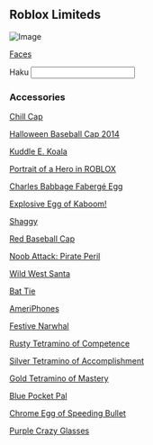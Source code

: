 ## Roblox Limiteds

![Image](https://user-images.githubusercontent.com/37746191/108605219-768d9180-73bb-11eb-8df0-4a8f40adc298.png)

[Faces](/faces.html)

<form>
  Haku
  <input type="text">
</form>

### Accessories

[Chill Cap](https://www.roblox.com/catalog/321570512/Chill-Cap)

[Halloween Baseball Cap 2014](https://www.roblox.com/catalog/184745025/Halloween-Baseball-Cap-2014)

[Kuddle E. Koala](https://www.roblox.com/catalog/44113968/Kuddle-E-Koala)

[Portrait of a Hero in ROBLOX](https://www.roblox.com/catalog/331486631/Portrait-of-a-Hero-in-ROBLOX)

[Charles Babbage Fabergé Egg](https://www.roblox.com/catalog/76692101/Charles-Babbage-Faberg-Egg)

[Explosive Egg of Kaboom!](https://www.roblox.com/catalog/24826755/Explosive-Egg-of-Kaboom)

[Shaggy](https://www.roblox.com/catalog/20573078/Shaggy)

[Red Baseball Cap](https://www.roblox.com/catalog/1028606/Red-Baseball-Cap)

[Noob Attack: Pirate Peril](https://www.roblox.com/catalog/1241224444/Noob-Attack-Pirate-Peril)

[Wild West Santa](https://www.roblox.com/catalog/19296155/Wild-West-Santa)

[Bat Tie](https://www.roblox.com/catalog/63239668/Bat-Tie)

[AmeriPhones](https://www.roblox.com/catalog/55224802/AmeriPhones)

[Festive Narwhal](https://www.roblox.com/catalog/140469731/Festive-Narwhal)

[Rusty Tetramino of Competence](https://www.roblox.com/catalog/5785985/Rusty-Tetramino-of-Competence)

[Silver Tetramino of Accomplishment](https://www.roblox.com/catalog/5786026/Silver-Tetramino-of-Accomplishment)

[Gold Tetramino of Mastery](https://www.roblox.com/catalog/5786047/Gold-Tetramino-of-Mastery)

[Blue Pocket Pal](https://www.roblox.com/catalog/658757624/Blue-Pocket-Pal)

[Chrome Egg of Speeding Bullet](https://www.roblox.com/catalog/24826640/Chrome-Egg-of-Speeding-Bullet)

[Purple Crazy Glasses](https://www.roblox.com/catalog/243854130/Purple-Crazy-Glasses)








